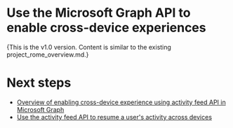 # Use the Microsoft Graph API to enable cross-device experiences

{This is the v1.0 version. Content is similar to the existing project_rome_overview.md.}

# Next steps

- [Overview of enabling cross-device experience using activity feed API in Microsoft Graph](../concepts/activity-feed-concept-overview.md)
- [Use the activity feed API to resume a user's activity across devices](activity-feed-api-overview.md)
